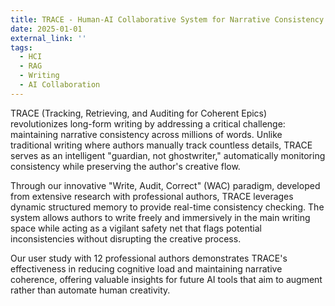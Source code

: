 ```yaml
---
title: TRACE - Human-AI Collaborative System for Narrative Consistency
date: 2025-01-01
external_link: ''
tags:
  - HCI
  - RAG
  - Writing
  - AI Collaboration
---
```


TRACE (Tracking, Retrieving, and Auditing for Coherent Epics) revolutionizes long-form writing by addressing a critical challenge: maintaining narrative consistency across millions of words. Unlike traditional writing where authors manually track countless details, TRACE serves as an intelligent "guardian, not ghostwriter," automatically monitoring consistency while preserving the author's creative flow.

Through our innovative "Write, Audit, Correct" (WAC) paradigm, developed from extensive research with professional authors, TRACE leverages dynamic structured memory to provide real-time consistency checking. The system allows authors to write freely and immersively in the main writing space while acting as a vigilant safety net that flags potential inconsistencies without disrupting the creative process.

Our user study with 12 professional authors demonstrates TRACE's effectiveness in reducing cognitive load and maintaining narrative coherence, offering valuable insights for future AI tools that aim to augment rather than automate human creativity.

<!--more-->